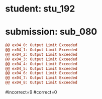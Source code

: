 # student: stu_192
# submission: sub_080

```diff
@@ ex04_0: Output Limit Exceeded
@@ ex04_1: Output Limit Exceeded
@@ ex04_2: Output Limit Exceeded
@@ ex04_3: Output Limit Exceeded
@@ ex04_4: Output Limit Exceeded
@@ ex04_5: Output Limit Exceeded
@@ ex04_6: Output Limit Exceeded
@@ ex04_7: Output Limit Exceeded
@@ ex04_8: Output Limit Exceeded
```
#incorrect=9
#correct=0
